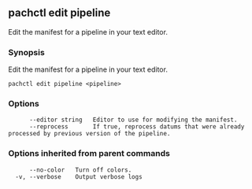 ## pachctl edit pipeline

Edit the manifest for a pipeline in your text editor.

### Synopsis


Edit the manifest for a pipeline in your text editor.

```
pachctl edit pipeline <pipeline>
```

### Options

```
      --editor string   Editor to use for modifying the manifest.
      --reprocess       If true, reprocess datums that were already processed by previous version of the pipeline.
```

### Options inherited from parent commands

```
      --no-color   Turn off colors.
  -v, --verbose    Output verbose logs
```

